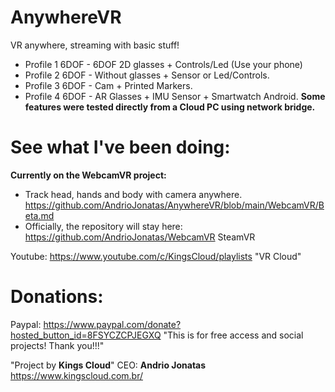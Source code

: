 # AnywhereVR
VR anywhere, streaming with basic stuff!

- Profile 1 6DOF - 6DOF 2D glasses + Controls/Led (Use your phone)
- Profile 2 6DOF - Without glasses + Sensor or Led/Controls.
- Profile 3 6DOF - Cam + Printed Markers.
- Profile 4 6DOF - AR Glasses + IMU Sensor + Smartwatch Android.
**Some features were tested directly from a Cloud PC using network bridge.**

# See what I've been doing:
**Currently on the WebcamVR project:**
- Track head, hands and body with camera anywhere.
https://github.com/AndrioJonatas/AnywhereVR/blob/main/WebcamVR/Beta.md 
- Officially, the repository will stay here: https://github.com/AndrioJonatas/WebcamVR SteamVR

Youtube: https://www.youtube.com/c/KingsCloud/playlists "VR Cloud"

# Donations:
Paypal: https://www.paypal.com/donate?hosted_button_id=8FSYCZCPJEGXQ "This is for free access and social projects! Thank you!!!"

"Project by **Kings Cloud**"
CEO: **Andrio Jonatas**
https://www.kingscloud.com.br/
